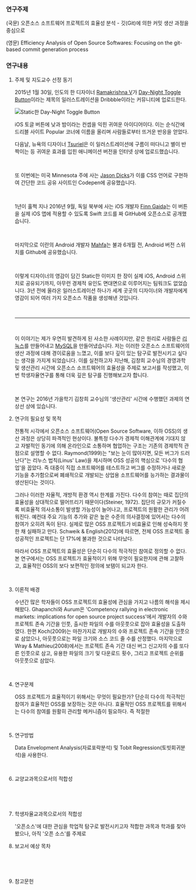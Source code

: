 ### 연구주제

(국문) 오픈소스 소프트웨어 프로젝트의 효율성 분석 - 깃(Git)에 의한 커밋 생산 과정을 중심으로

(영문) Efficiency Analysis of Open Source Softwares: Focusing on the git-based commit generation process



### 연구내용

1. 주제 및 지도교수 선정 동기

   2015년 1월 30일, 인도의 한 디자이너 [Ramakrishna V](http://www.ramakrish.in)가 [Day-Night Toggle Button](https://dribbble.com/shots/1907553-Day-Night-Toggle-Button)이라는 제목의 일러스트레이션을 Dribbble이라는 커뮤니티에 업로드한다.

   <img data-action="zoom" src="https://cdn.dribbble.com/users/484057/screenshots/1907553/day-night-toggle_1x.jpg" alt="Static한 Day-Night Toggle Button"/>

   iOS 토글 버튼에 낮과 밤이라는 컨셉을 익힌 귀여운 아이디어이다. 이는 순식간에 드리블 사이트 Popular 코너에 이름을 올리며 사람들로부터 뜨거운 반응을 얻었다.

   다음날, 뉴욕의 디자이너 [Tsuriel](http://tsurieldesign.com)은 이 일러스트레이션에 구름이 떠다니고 별이 반짝이는 등 귀여운 효과를 입힌 애니메이션 버전을 인터넷 상에 업로드했습니다.

   ​

   또 이번에는 미국 Minnesota 주에 사는 [Jason Dicks](https://twitter.com/In_finiteloop)가 이를 CSS 언어로 구현하여 간단한 코드 공유 사이트인 Codepen에 공유했습니다.

   ​

   1년이 훌쩍 지나 2016년 9월, 독일 북부에 사는 iOS 개발자 [Finn Gaida](https://github.com/finngaida/DayNightSwitch)는 이 버튼을 실제 iOS 앱에 적용할 수 있도록 Swift 코드를 짜 GitHub에 오픈소스로 공개했습니다.

   ​

   마지막으로 이란의 Android 개발자 [Mahfa](https://github.com/Mahfa/DayNightSwitch)는 불과 6개월 전, Android 버전 스위치를 Github에 공유했습니다.

   ​

   이렇게 디자이너의 영감이 담긴 Static한 이미지 한 장이 실제 iOS, Android 스위치로 공유되기까지, 아무런 경제적 유인도 면대면으로 이루어지는 팀워크도 없었습니다. 3년 전에 올라온 일러스트레이션 하나가 세계 곳곳의 디자이너와 개발자에게 영감이 되어 여러 가지 오픈소스 작품을 생성해낸 것입니다.

   ​

   ---

   ​

   이 이야기는 제가 우연히 발견하게 된 사소한 사례이지만, 같은 원리로 사람들은 [리눅스](https://github.com/torvalds/linux)를 만들어내고 [MySQL](https://github.com/mysql)을 만들어냈습니다. 저는 이러한 오픈소스 소프트웨어의 생산 과정에 대해 경이로움을 느꼈고, 이를 보다 깊이 있는 탐구로 발전시키고 싶다는 생각을 가지게 되었습니다. 이를 실천하고자 지난해, 김창희 교수님의 경영과학 및 생산관리 시간에 오픈소스 소프트웨어의 효율성을 주제로 보고서를 작성했고, 이번 학생자율연구를 통해 더욱 깊은 탐구를 진행해보고자 합니다.

   ​

   본 연구는 2016년 가을학기 김창희 교수님의 '생산관리' 시간에 수행했던 과제의 연상선 상에 있습니다. 



1. 연구의 필요성 및 목적

   전통적 시각에서 오픈소스 소프트웨어(Open Source Software, 이하 OSS)의 생산 과정은 상당히 파격적인 현상이다. 불특정 다수가 경제적 이해관계에 기대지 않고 자발적인 동기에 의해 온라인으로 소통하며 협업하는 구조는 기존의 경제학적 관점으로 설명할 수 없다. Raymond(1999)는 "보는 눈이 많아지면, 모든 버그가 드러난다"는 리누스 법칙(Linus' Law)을 제시하며 OSS 성공의 핵심으로 '다수의 협업'을 꼽았다. 즉 대중이 직접 소프트웨어를 테스트하고 버그를 수정하거나 새로운 기능을 추가함으로써 폐쇄적으로 개발되는 상업용 소프트웨어를 능가하는 결과물이 생산된다는 것이다.

   그러나 이러한 자율적, 개방적 환경 역시 한계를 가진다. 다수의 참여는 때로 집단의 효율성을 상대적으로 떨어뜨리기 때문이다(Steiner, 1972). 집단의 규모가 커질수록 비효율적 의사소통이 발생할 가능성이 늘어나고, 프로젝트의 원활한 관리가 어려워진다. 예컨대 주요 기능의 추가와 같은 높은 수준의 의사결정에 있어서는 다수의 참여가 오히려 독이 된다. 실제로 많은 OSS 프로젝트가 비효율로 인해 성숙하지 못한 채 실패하고 만다. Schweik & English(2012)에 따르면, 전체 OSS 프로젝트 중 성공적인 프로젝트는 단 17%에 불과한 것으로 나타났다.

   따라서 OSS 프로젝트의 효율성은 단순히 다수의 적극적인 참여로 정의할 수 없다. 본 연구에서는 OSS 프로젝트가 효율적이기 위해 무엇이 필요한지에 관해 고찰하고, 효율적인 OSS의 보다 보편적인 정의에 보탬이 되고자 한다.

   ​

2. 이론적 배경

   수년간 많은 학자들이 OSS 프로젝트의 효율성에 관심을 가지고 나름의 해석을 제시해왔다. Ghapanchi와 Aurum은 'Competency rallying in electronic markets: implications for open source project success'에서 개발자의 수와 프로젝트 존속 기간을 인풋, 출시한 파일의 수를 아웃풋으로 잡아 효율성을 도출하였다. 한편 Koch(2009)는 마찬가지로 개발자의 수와 프로젝트 존속 기간을 인풋으로 삼았으나, 아웃풋으로는 파일 크기와 소스 코드 줄 수를 산정했다. 마지막으로 Wray & Mathieu(2008)에서는 프로젝트 존속 기간 대신 버그 신고자의 수를 또다른 인풋으로 삼고, 유용한 파일의 크기 및 다운로드 횟수, 그리고 프로젝트 순위를 아웃풋으로 삼았다.

   ​

3. 연구문제

   OSS 프로젝트가 효율적이기 위해서는 무엇이 필요한가? 단순히 다수의 적극적인 참여가 효율적인 OSS를 보장하는 것은 아니다. 효율적인 OSS 프로젝트를 위해서는 다수의 참여를 원활히 관리할 메커니즘이 필요하다. 즉 적절한

   ​

4. 연구방법

   Data Envelopment Analysis(자료포락분석) 및 Tobit Regression(토빗회귀분석)을 사용한다.

   ​

5. 교양교과목으로서의 적합성

   ​

   ​

6. 학생자율교과목으로서의 적합성

    '오픈소스'에 대한 관심을 학업적 탐구로 발전시키고자 적합한 과목과 학과를 찾아봤으나, 아직 '오픈 소스'를 주제로 



8. 보고서 예상 목차

   ​

   ​

9. 참고문헌

   ​
